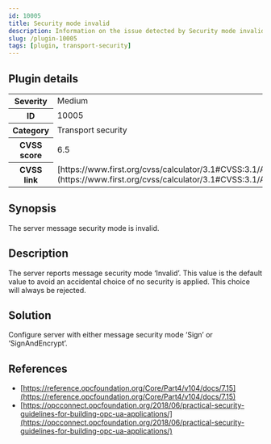 ```yaml
---
id: 10005
title: Security mode invalid
description: Information on the issue detected by Security mode invalid security testing plugin.
slug: /plugin-10005
tags: [plugin, transport-security]
---
```


## Plugin details

<table>
  <tr>
    <th>Severity</th>
    <td>Medium</td>
  </tr>
  <tr>
    <th>ID</th>
    <td>10005</td>
  </tr>
    <tr>
    <th>Category</th>
    <td>Transport security</td>
  </tr>
    <tr>
    <th>CVSS score</th>
    <td>6.5</td>
  </tr>
  <tr>
    <th>CVSS link</th>
    <td>[https://www.first.org/cvss/calculator/3.1#CVSS:3.1/AV:N/AC:L/PR:N/UI:N/S:U/C:L/I:L/A:N](https://www.first.org/cvss/calculator/3.1#CVSS:3.1/AV:N/AC:L/PR:N/UI:N/S:U/C:L/I:L/A:N)</td>
  </tr>
</table>

## Synopsis

The server message security mode is invalid.

## Description

The server reports message security mode ‘Invalid’. This value is the default value to avoid an accidental choice of no security is applied. This choice will always be rejected.

## Solution

Configure server with either message security mode ‘Sign’ or ‘SignAndEncrypt’.

## References

* [https://reference.opcfoundation.org/Core/Part4/v104/docs/7.15](https://reference.opcfoundation.org/Core/Part4/v104/docs/7.15)
* [https://opcconnect.opcfoundation.org/2018/06/practical-security-guidelines-for-building-opc-ua-applications/](https://opcconnect.opcfoundation.org/2018/06/practical-security-guidelines-for-building-opc-ua-applications/)
